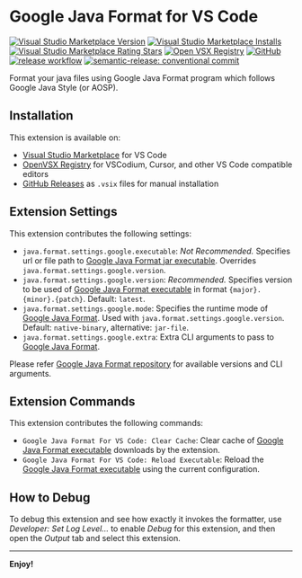 # Google Java Format for VS Code

[![Visual Studio Marketplace Version](https://img.shields.io/visual-studio-marketplace/v/josevseb.google-java-format-for-vs-code.svg)](https://marketplace.visualstudio.com/items?itemName=josevseb.google-java-format-for-vs-code)
[![Visual Studio Marketplace Installs](https://img.shields.io/visual-studio-marketplace/i/josevseb.google-java-format-for-vs-code.svg)](https://marketplace.visualstudio.com/items?itemName=josevseb.google-java-format-for-vs-code)
[![Visual Studio Marketplace Rating Stars](https://img.shields.io/visual-studio-marketplace/stars/josevseb.google-java-format-for-vs-code.svg)](https://marketplace.visualstudio.com/items?itemName=josevseb.google-java-format-for-vs-code)
[![Open VSX Registry](https://img.shields.io/open-vsx/v/josevseb/google-java-format-for-vs-code.svg)](https://open-vsx.org/extension/josevseb/google-java-format-for-vs-code)
[![GitHub](https://img.shields.io/github/issues/JoseVSeb/google-java-format-for-vs-code.svg)](https://github.com/JoseVSeb/google-java-format-for-vs-code/issues)
[![release workflow](https://github.com/JoseVSeb/google-java-format-for-vs-code/actions/workflows/release.yaml/badge.svg)](https://github.com/JoseVSeb/google-java-format-for-vs-code/actions/workflows/release.yaml)
[![semantic-release: conventional commit](https://img.shields.io/badge/semantic--release-conventionalcommit-e10079?logo=semantic-release)](https://github.com/semantic-release/semantic-release)

Format your java files using Google Java Format program which follows Google Java Style (or AOSP).

## Installation

This extension is available on:
- [Visual Studio Marketplace](https://marketplace.visualstudio.com/items?itemName=josevseb.google-java-format-for-vs-code) for VS Code
- [OpenVSX Registry](https://open-vsx.org/extension/josevseb/google-java-format-for-vs-code) for VSCodium, Cursor, and other VS Code compatible editors
- [GitHub Releases](https://github.com/JoseVSeb/google-java-format-for-vs-code/releases) as `.vsix` files for manual installation

## Extension Settings

This extension contributes the following settings:

* `java.format.settings.google.executable`: *Not Recommended.* Specifies url or file path to [Google Java Format jar executable](https://github.com/google/google-java-format/releases). Overrides `java.format.settings.google.version`.
* `java.format.settings.google.version`: *Recommended.* Specifies version to be used of [Google Java Format executable](https://github.com/google/google-java-format/releases) in format `{major}.{minor}.{patch}`. Default: `latest`.
* `java.format.settings.google.mode`: Specifies the runtime mode of [Google Java Format](https://github.com/google/google-java-format/releases). Used with `java.format.settings.google.version`. Default: `native-binary`, alternative: `jar-file`.
* `java.format.settings.google.extra`: Extra CLI arguments to pass to [Google Java Format](https://github.com/google/google-java-format).

Please refer [Google Java Format repository](https://github.com/google/google-java-format) for available versions and CLI arguments.

## Extension Commands

This extension contributes the following commands:

* `Google Java Format For VS Code: Clear Cache`: Clear cache of [Google Java Format executable](https://github.com/google/google-java-format/releases) downloads by the extension.
* `Google Java Format For VS Code: Reload Executable`: Reload the [Google Java Format executable](https://github.com/google/google-java-format/releases) using the current configuration.

## How to Debug

To debug this extension and see how exactly it invokes the formatter, use *Developer: Set Log Level...* to enable *Debug* for this extension, and then open the *Output* tab and select this extension.

---
**Enjoy!**
